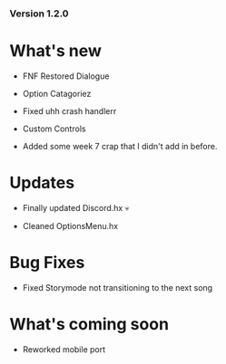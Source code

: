 ### Version 1.2.0

# What's new

* FNF Restored Dialogue

* Option Catagoriez

* Fixed uhh crash handlerr

* Custom Controls

* Added some week 7 crap that I didn't add in before.

# Updates

* Finally updated Discord.hx :skull:

* Cleaned OptionsMenu.hx

# Bug Fixes

* Fixed Storymode not transitioning to the next song

# What's coming soon

* Reworked mobile port
